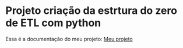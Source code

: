 # Projeto criação da estrtura do zero de ETL com python

Essa é a documentação do meu projeto: [Meu projeto](http://127.0.0.1:8000/)
